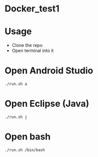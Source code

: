 # Docker_test1

# Usage

- Clone the repo
- Open terminal into it

# Open Android Studio

    ./run.sh a
  
# Open Eclipse (Java)

    ./run.sh j
    
# Open bash

    ./run.sh /bin/bash
